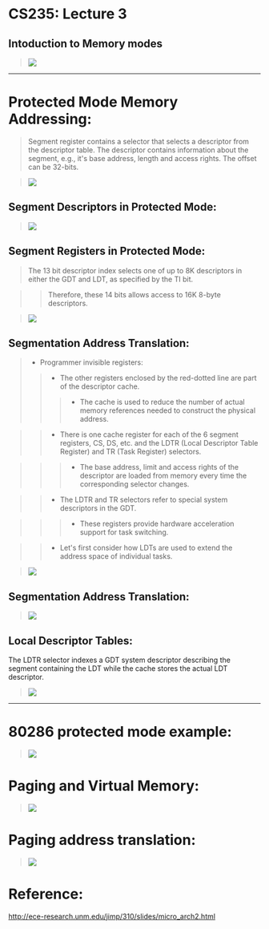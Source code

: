 # CS235: Lecture 3


## Intoduction to Memory modes
<!--- 
> <img src="memory modes.png" width="400" height="300" />
--->

> <img src="memory model page.png"  />

____
# Protected Mode Memory Addressing:
> Segment register contains a selector that selects a descriptor from the descriptor table.
> The descriptor contains information about the segment, e.g., it's base address, length and access rights.
> The offset can be 32-bits.

> <img src="Protected Mode Memory Addressing.gif"  />

## Segment Descriptors in Protected Mode:

> <img src="Segment Descriptors in Protected Mode.gif"  />

## Segment Registers in Protected Mode:
> The 13 bit descriptor index selects one of up to 8K descriptors in either the GDT and LDT, as specified by the TI bit.

>> Therefore, these 14 bits allows access to 16K 8-byte descriptors.

> <img src="Segment Registers in Protected Mode.gif"  />

## Segmentation Address Translation:
> + Programmer invisible registers:
>> - The other registers enclosed by the red-dotted line are part of the descriptor cache.
>>> * The cache is used to reduce the number of actual memory references needed to construct the physical address.
 

>> - There is one cache register for each of the 6 segment registers, CS, DS, etc. and the LDTR (Local Descriptor Table Register) and TR (Task Register) selectors.
 

>>> * The base address, limit and access rights of the descriptor are loaded from memory every time the corresponding selector changes.
 

>> - The LDTR and TR selectors refer to special system descriptors in the GDT.

>>> * These registers provide hardware acceleration support for task switching.
 

>> - Let's first consider how LDTs are used to extend the address space of individual tasks.

> <img src="Segmentation Address Translation.gif" /> 

## Segmentation Address Translation:
> <img src="Segmentation Address Translation2.gif" /> 



## Local Descriptor Tables:
The LDTR selector indexes a GDT system descriptor describing the segment containing the LDT while the cache stores the actual LDT descriptor.
> <img src="Local Descriptor Tables.gif" /> 
> 


____


# 80286 protected mode example: 

> <img src="Overlapping_realmode_segments.svg"/>

# Paging and Virtual Memory:

> <img src="Paging and Virtual Memory.gif"/>

# Paging address translation:

> <img src="paging_address_translation.gif"/>


# Reference: 
<http://ece-research.unm.edu/jimp/310/slides/micro_arch2.html>